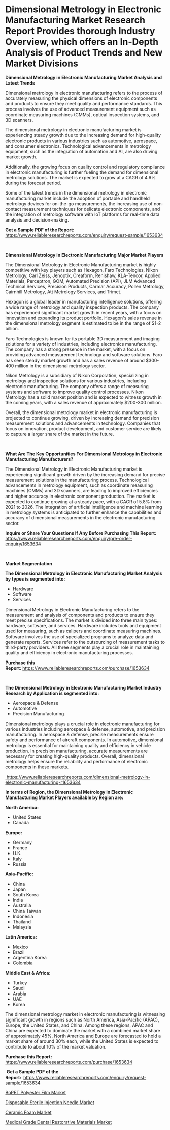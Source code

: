 <p><h1>Dimensional Metrology in Electronic Manufacturing Market Research Report Provides thorough Industry Overview, which offers an In-Depth Analysis of Product Trends and New Market Divisions</h1></p><p><strong>Dimensional Metrology in Electronic Manufacturing Market Analysis and Latest Trends</strong></p>
<p><p>Dimensional metrology in electronic manufacturing refers to the process of accurately measuring the physical dimensions of electronic components and products to ensure they meet quality and performance standards. This process involves the use of advanced measurement equipment such as coordinate measuring machines (CMMs), optical inspection systems, and 3D scanners.</p><p>The dimensional metrology in electronic manufacturing market is experiencing steady growth due to the increasing demand for high-quality electronic products in various industries such as automotive, aerospace, and consumer electronics. Technological advancements in metrology equipment, such as the integration of automation and AI, are also driving market growth.</p><p>Additionally, the growing focus on quality control and regulatory compliance in electronic manufacturing is further fueling the demand for dimensional metrology solutions. The market is expected to grow at a CAGR of 4.6% during the forecast period.</p><p>Some of the latest trends in the dimensional metrology in electronic manufacturing market include the adoption of portable and handheld metrology devices for on-the-go measurements, the increasing use of non-contact measurement techniques for delicate electronic components, and the integration of metrology software with IoT platforms for real-time data analysis and decision-making.</p></p>
<p><strong>Get a Sample PDF of the Report:&nbsp;</strong> <a href="https://www.reliableresearchreports.com/enquiry/request-sample/1653634">https://www.reliableresearchreports.com/enquiry/request-sample/1653634</a></p>
<p>&nbsp;</p>
<p><strong>Dimensional Metrology in Electronic Manufacturing Major Market Players</strong></p>
<p><p>The Dimensional Metrology in Electronic Manufacturing market is highly competitive with key players such as Hexagon, Faro Technologies, Nikon Metrology, Carl Zeiss, Jenoptik, Creaform, Renishaw, KLA-Tencor, Applied Materials, Perceptron, GOM, Automated Precision (API), JLM Advanced Technical Services, Precision Products, Carmar Accuracy, Pollen Metrology, Cairnhill Metrology, Att Metrology Services, and Trimet.</p><p>Hexagon is a global leader in manufacturing intelligence solutions, offering a wide range of metrology and quality inspection products. The company has experienced significant market growth in recent years, with a focus on innovation and expanding its product portfolio. Hexagon's sales revenue in the dimensional metrology segment is estimated to be in the range of $1-2 billion.</p><p>Faro Technologies is known for its portable 3D measurement and imaging solutions for a variety of industries, including electronics manufacturing. The company has a strong presence in the market, with a focus on providing advanced measurement technology and software solutions. Faro has seen steady market growth and has a sales revenue of around $300-400 million in the dimensional metrology sector.</p><p>Nikon Metrology is a subsidiary of Nikon Corporation, specializing in metrology and inspection solutions for various industries, including electronic manufacturing. The company offers a range of measuring systems and software to improve quality control processes. Nikon Metrology has a solid market position and is expected to witness growth in the coming years, with a sales revenue of approximately $200-300 million.</p><p>Overall, the dimensional metrology market in electronic manufacturing is projected to continue growing, driven by increasing demand for precision measurement solutions and advancements in technology. Companies that focus on innovation, product development, and customer service are likely to capture a larger share of the market in the future.</p></p>
<p>&nbsp;</p>
<p><strong>What Are The Key Opportunities For Dimensional Metrology in Electronic Manufacturing Manufacturers?</strong></p>
<p><p>The Dimensional Metrology in Electronic Manufacturing market is experiencing significant growth driven by the increasing demand for precise measurement solutions in the manufacturing process. Technological advancements in metrology equipment, such as coordinate measuring machines (CMMs) and 3D scanners, are leading to improved efficiencies and higher accuracy in electronic component production. The market is expected to continue growing at a steady pace, with a CAGR of 5.8% from 2021 to 2026. The integration of artificial intelligence and machine learning in metrology systems is anticipated to further enhance the capabilities and accuracy of dimensional measurements in the electronic manufacturing sector.</p></p>
<p><strong>Inquire or Share Your Questions If Any Before Purchasing This Report:</strong> <a href="https://www.reliableresearchreports.com/enquiry/pre-order-enquiry/1653634">https://www.reliableresearchreports.com/enquiry/pre-order-enquiry/1653634</a></p>
<p>&nbsp;</p>
<p><strong>Market Segmentation</strong></p>
<p><strong>The Dimensional Metrology in Electronic Manufacturing Market Analysis by types is segmented into:</strong></p>
<p><ul><li>Hardware</li><li>Software</li><li>Services</li></ul></p>
<p><p>Dimensional Metrology in Electronic Manufacturing refers to the measurement and analysis of components and products to ensure they meet precise specifications. The market is divided into three main types: hardware, software, and services. Hardware includes tools and equipment used for measuring, such as calipers and coordinate measuring machines. Software involves the use of specialized programs to analyze data and generate reports. Services refer to the outsourcing of measurement tasks to third-party providers. All three segments play a crucial role in maintaining quality and efficiency in electronic manufacturing processes.</p></p>
<p><strong>Purchase this Report:&nbsp;</strong><a href="https://www.reliableresearchreports.com/purchase/1653634">https://www.reliableresearchreports.com/purchase/1653634</a></p>
<p>&nbsp;</p>
<p><strong>The Dimensional Metrology in Electronic Manufacturing Market Industry Research by Application is segmented into:</strong></p>
<p><ul><li>Aerospace & Defense</li><li>Automotive</li><li>Precision Manufacturing</li></ul></p>
<p><p>Dimensional metrology plays a crucial role in electronic manufacturing for various industries including aerospace & defense, automotive, and precision manufacturing. In aerospace & defense, precise measurements ensure safety and performance of aircraft components. In automotive, dimensional metrology is essential for maintaining quality and efficiency in vehicle production. In precision manufacturing, accurate measurements are necessary for creating high-quality products. Overall, dimensional metrology helps ensure the reliability and performance of electronic components in these markets.</p></p>
<p><a href="https://www.reliableresearchreports.com/dimensional-metrology-in-electronic-manufacturing-r1653634">&nbsp;https://www.reliableresearchreports.com/dimensional-metrology-in-electronic-manufacturing-r1653634</a></p>
<p><strong>In terms of Region, the Dimensional Metrology in Electronic Manufacturing Market Players available by Region are:</strong></p>
<p>
    <p> <strong> North America: </strong>
        <ul>
            <li>United States</li>
            <li>Canada</li>
        </ul>
        </p> 
    <p> <strong> Europe: </strong>
        <ul>
            <li>Germany</li>
            <li>France</li>
            <li>U.K.</li>
            <li>Italy</li>
            <li>Russia</li>
        </ul>
        </p> 
    <p> <strong> Asia-Pacific: </strong>
        <ul>
            <li>China</li>
            <li>Japan</li>
            <li>South Korea</li>
            <li>India</li>
            <li>Australia</li>
            <li>China Taiwan</li>
            <li>Indonesia</li>
            <li>Thailand</li>
            <li>Malaysia</li>
        </ul>
        </p> 
    <p> <strong> Latin America: </strong>
        <ul>
            <li>Mexico</li>
            <li>Brazil</li>
            <li>Argentina Korea</li>
            <li>Colombia</li>
        </ul>
        </p> 
    <p> <strong> Middle East & Africa: </strong>
        <ul>
            <li>Turkey</li>
            <li>Saudi</li>
            <li>Arabia</li>
            <li>UAE</li>
            <li>Korea</li>
        </ul>
    </p>
    </p>
<p><p>The dimensional metrology market in electronic manufacturing is witnessing significant growth in regions such as North America, Asia-Pacific (APAC), Europe, the United States, and China. Among these regions, APAC and China are expected to dominate the market with a combined market share of approximately 45%. North America and Europe are forecasted to hold a market share of around 30% each, while the United States is expected to contribute to about 10% of the market valuation.</p></p>
<p><strong>Purchase this Report: </strong><a href="https://www.reliableresearchreports.com/purchase/1653634">https://www.reliableresearchreports.com/purchase/1653634</a></p>
<p>&nbsp;<strong>Get a Sample PDF of the Report:&nbsp;&nbsp;</strong><a href="https://www.reliableresearchreports.com/enquiry/request-sample/1653634">https://www.reliableresearchreports.com/enquiry/request-sample/1653634</a></p>
<p><strong></strong></p>
<p><p><a href="https://www.linkedin.com/pulse/bopet-polyester-film-market-emerging-trends-future-prospects-mrwhe">BoPET Polyester Film Market</a></p><p><a href="https://github.com/juniordelafrance/Market-Research-Report-List-4/blob/main/disposable-sterile-injection-needle-market.md">Disposable Sterile Injection Needle Market</a></p><p><a href="https://www.linkedin.com/pulse/ceramic-foam-market-size-growing-cagr-125-report-covers-analysis-f2cpe">Ceramic Foam Market</a></p><p><a href="https://github.com/jaidynmorantestelletmjzya/Market-Research-Report-List-3/blob/main/medical-grade-dental-restorative-materials-market.md">Medical Grade Dental Restorative Materials Market</a></p></p>